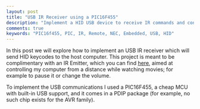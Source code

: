 ```yaml
---
layout: post
title: "USB IR Receiver using a PIC16F455"
description: "Implement a HID USB device to receive IR commands and control media in the computer."
comments: true
keywords: "PIC16f455, PIC, IR, Remote, NEC, Embedded, USB, HID"
---
```


In this post we will explore how to implement an USB IR receiver which will send HID keycodes to the host computer. This project is meant to be complimentary with an IR Emitter, which you can find [here](../ir-emitter), aimed at controlling my computer from a distance while watching movies; for example to pause it or change the volume.

To implement the USB communications I used a PIC16F455, a cheap MCU with built-in USB support, and it comes in a PDIP package (for example, no such chip exists for the AVR family).
